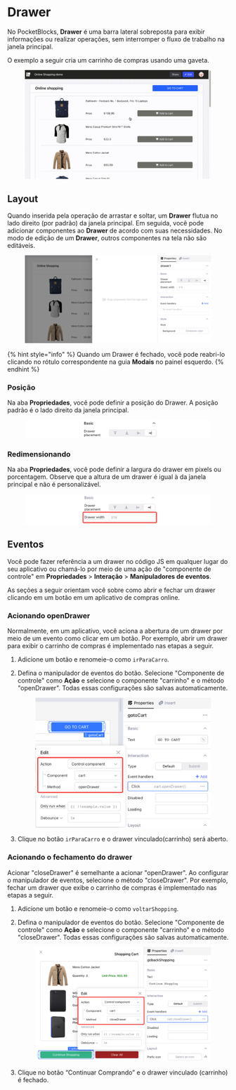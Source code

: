 # Drawer

No PocketBlocks, **Drawer** é uma barra lateral sobreposta para exibir informações ou realizar operações, sem interromper o fluxo de trabalho na janela principal.

O exemplo a seguir cria um carrinho de compras usando uma gaveta.

<figure><img src="../../.gitbook/assets/build-apps/component-guides/drawer/01.gif" alt=""><figcaption></figcaption></figure>

## Layout

Quando inserida pela operação de arrastar e soltar, um **Drawer** flutua no lado direito (por padrão) da janela principal. Em seguida, você pode adicionar componentes ao **Drawer** de acordo com suas necessidades. No modo de edição de um **Drawer**, outros componentes na tela não são editáveis.

<figure><img src="../../.gitbook/assets/build-apps/component-guides/drawer/02.png" alt=""><figcaption></figcaption></figure>

{% hint style="info" %}
Quando um Drawer é fechado, você pode reabri-lo clicando no rótulo correspondente na guia **Modais** no painel esquerdo.
{% endhint %}

### Posição

Na aba **Propriedades**, você pode definir a posição do Drawer. A posição padrão é o lado direito da janela principal.

<figure><img src="../../.gitbook/assets/build-apps/component-guides/drawer/03.png" alt=""><figcaption></figcaption></figure>

### Redimensionando

Na aba **Propriedades**, você pode definir a largura do drawer em pixels ou porcentagem. Observe que a altura de um drawer é igual à da janela principal e não é personalizável.

<figure><img src="../../.gitbook/assets/build-apps/component-guides/drawer/04.png" alt=""><figcaption></figcaption></figure>

## Eventos

Você pode fazer referência a um drawer no código JS em qualquer lugar do seu aplicativo ou chamá-lo por meio de uma ação de "componente de controle" em **Propriedades** > **Interação** > **Manipuladores de eventos**.

As seções a seguir orientam você sobre como abrir e fechar um drawer clicando em um botão em um aplicativo de compras online.

### Acionando openDrawer

Normalmente, em um aplicativo, você aciona a abertura de um drawer por meio de um evento como clicar em um botão. Por exemplo, abrir um drawer para exibir o carrinho de compras é implementado nas etapas a seguir.

1. Adicione um botão e renomeie-o como `irParaCarro`.
2. Defina o manipulador de eventos do botão. Selecione "Componente de controle" como **Ação** e selecione o componente "carrinho" e o método "openDrawer". Todas essas configurações são salvas automaticamente.&#x20;

   <figure><img src="../../.gitbook/assets/build-apps/component-guides/drawer/05.png" alt=""><figcaption></figcaption></figure>

3. Clique no botão `irParaCarro` e o drawer vinculado(carrinho) será aberto.

### Acionando o fechamento do drawer

Acionar "closeDrawer" é semelhante a acionar "openDrawer". Ao configurar o manipulador de eventos, selecione o método "closeDrawer". Por exemplo, fechar um drawer que exibe o carrinho de compras é implementado nas etapas a seguir.

1. Adicione um botão e renomeie-o como `voltarShopping`.
2. Defina o manipulador de eventos do botão. Selecione "Componente de controle" como **Ação** e selecione o componente "carrinho" e o método "closeDrawer". Todas essas configurações são salvas automaticamente.&#x20;

   <figure><img src="../../.gitbook/assets/build-apps/component-guides/drawer/06.png" alt=""><figcaption></figcaption></figure>

3. Clique no botão “Continuar Comprando” e o drawer vinculado (carrinho) é fechado.
